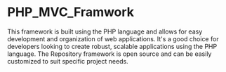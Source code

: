# PHP_MVC_Framwork
This framework is built using the PHP language and allows for easy development and organization of web applications. It's a good choice for developers looking to create robust, scalable applications using the PHP language. The Repository framework is open source and can be easily customized to suit specific project needs.
